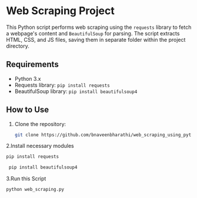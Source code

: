 # Web Scraping Project

This Python script performs web scraping using the `requests` library to fetch a webpage's content and `BeautifulSoup` for parsing. The script extracts HTML, CSS, and JS files, saving them in separate folder within the project directory.

## Requirements

- Python 3.x
- Requests library: `pip install requests`
- BeautifulSoup library: `pip install beautifulsoup4`

## How to Use

1. Clone the repository:

   ```bash
   git clone https://github.com/bnaveenbharathi/web_scraping_using_python.git
   ```
2.Install necessary modules
   ```bash
   pip install requests
   ```
  ```bash
   pip install beautifulsoup4
  ```
3.Run this Script
  ```bash
python web_scraping.py
  ```
